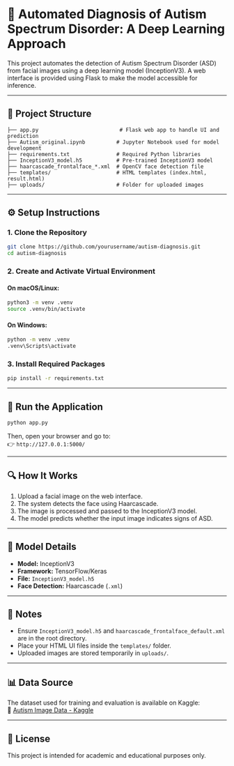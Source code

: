 
# 🧠 Automated Diagnosis of Autism Spectrum Disorder: A Deep Learning Approach

This project automates the detection of Autism Spectrum Disorder (ASD) from facial images using a deep learning model (InceptionV3). A web interface is provided using Flask to make the model accessible for inference.

---

## 📁 Project Structure

```
├── app.py                          # Flask web app to handle UI and prediction
├── Autism_original.ipynb          # Jupyter Notebook used for model development
├── requirements.txt               # Required Python libraries
├── InceptionV3_model.h5           # Pre-trained InceptionV3 model
├── haarcascade_frontalface_*.xml  # OpenCV face detection file
├── templates/                     # HTML templates (index.html, result.html)
├── uploads/                       # Folder for uploaded images
```

---

## ⚙️ Setup Instructions

### 1. Clone the Repository

```bash
git clone https://github.com/yourusername/autism-diagnosis.git
cd autism-diagnosis
```

### 2. Create and Activate Virtual Environment

#### On macOS/Linux:
```bash
python3 -m venv .venv
source .venv/bin/activate
```

#### On Windows:
```bash
python -m venv .venv
.venv\Scripts\activate
```

### 3. Install Required Packages

```bash
pip install -r requirements.txt
```

---

## 🚀 Run the Application

```bash
python app.py
```

Then, open your browser and go to:  
👉 `http://127.0.0.1:5000/`

---

## 🔍 How It Works

1. Upload a facial image on the web interface.
2. The system detects the face using Haarcascade.
3. The image is processed and passed to the InceptionV3 model.
4. The model predicts whether the input image indicates signs of ASD.

---

## 🧠 Model Details

- **Model:** InceptionV3
- **Framework:** TensorFlow/Keras
- **File:** `InceptionV3_model.h5`
- **Face Detection:** Haarcascade (`.xml`)

---

## 📌 Notes

- Ensure `InceptionV3_model.h5` and `haarcascade_frontalface_default.xml` are in the root directory.
- Place your HTML UI files inside the `templates/` folder.
- Uploaded images are stored temporarily in `uploads/`.

---

## 📊 Data Source

The dataset used for training and evaluation is available on Kaggle:  
🔗 [Autism Image Data - Kaggle](https://www.kaggle.com/datasets/cihan063/autism-image-data)

---

## 📃 License

This project is intended for academic and educational purposes only.
